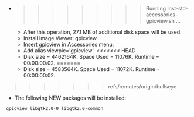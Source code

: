 * >>>>>>>>> Running inst-std-accessories-gpicview.sh ...
  * After this operation, 27.1 MB of additional disk space will be used.
  * Install Image Viewer: gpicview.
  * Insert gpicview in Accessories menu.
  * Add alias viewpic='gpicview'.
<<<<<<< HEAD
  * Disk size = 4462164K. Space Used = 11076K. Runtime = 00:00:00:02.
=======
  * Disk size = 4583564K. Space Used = 11072K. Runtime = 00:00:00:02.
>>>>>>> refs/remotes/origin/bullseye
  * The following NEW packages will be installed:
  ```bash
gpicview libgtk2.0-0 libgtk2.0-common
  ```
